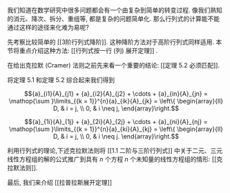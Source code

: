 
我们知道在数学研究中很多问题都会有一个由复杂到简单的转变过程.
像我们熟知的消元、降次、拆分、重组等, 都是复杂的问题简单化.
那么行列式的计算能不能通过这样的途径来化难为易呢?


先考察比较简单的 [[3阶行列式降阶]]. 
这种降阶方法对于高阶行列式同样适用.
本节将重点介绍这种方法:  [[行列式按一行 (列) 展开定理]] .

在给出克拉默 (Cramer) 法则之前先来看一个重要的结论: [[定理 5.2 必须匹配]]. 

将定理 5.1 和定理 5.2 综合起来我们得到

$${a}_{i1}{A}_{j1} + {a}_{i2}{A}_{j2} + \cdots + {a}_{in}{A}_{jn} = \mathop{\sum }\limits_{{k = 1}}^{n}{a}_{ik}{A}_{jk} = \left\{ \begin{array}{ll} D, & i = j, \\ 0, & i \neq j, \end{array}\right.$$

$${a}_{1i}{A}_{1j} + {a}_{2i}{A}_{2j} + \cdots + {a}_{ni}{A}_{nj} = \mathop{\sum }\limits_{{k = 1}}^{n}{a}_{ki}{A}_{kj} = \left\{ \begin{array}{ll} D, & i = j, \\ 0, & i \neq j. \end{array}\right.$$

利用行列式的理论,下述克拉默法则将 [[1.1 二阶与三阶行列式]] 中关于二元、三元线性方程组的解的公式推广到具有 $n$ 个方程 $n$ 个未知量的线性方程组的情形: [[克拉默法则]]. 

最后, 我们来介绍 [[拉普拉斯展开定理]]


